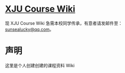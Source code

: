 # [XJU Course Wiki](https://sunsealucky.github.io/xju-course-wiki/)

现 XJU Course Wiki 急需本校同学传承，有意者请发邮件至：sunsealucky@qq.com。

# 声明

这里是个人创建创建的课程资料 Wiki